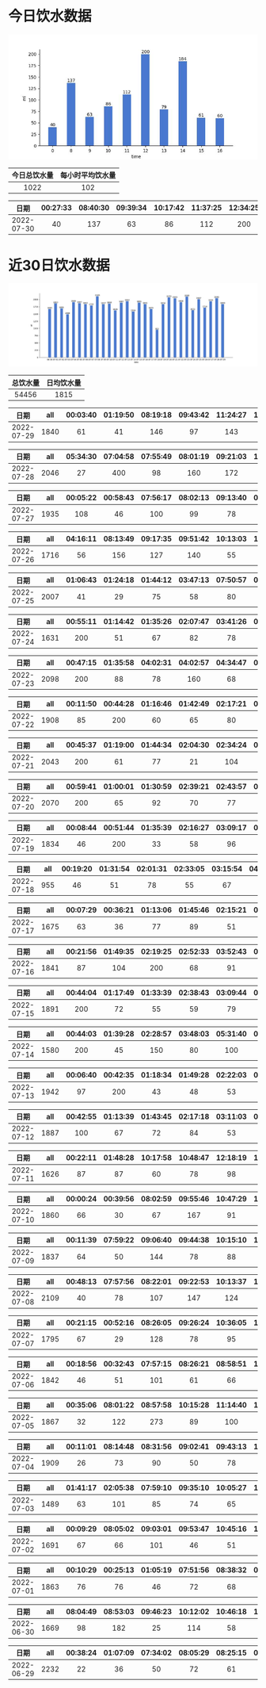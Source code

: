 # 今日饮水数据

<div align=center>
<img src="today.jpg" style="zoom: 100%;" />

| 今日总饮水量 | 每小时平均饮水量 |
| :----: | :----: |
| 1022 | 102 |
</div>

| 日期 | 00:27:33 | 08:40:30 | 09:39:34 | 10:17:42 | 11:37:25 | 12:34:25 | 13:05:40 | 14:01:54 | 14:58:03 | 15:16:41 | 16:00:31 |
| :----: | :----: | :----: | :----: | :----: | :----: | :----: | :----: | :----: | :----: | :----: | :----: |
| 2022-07-30 | 40 | 137 | 63 | 86 | 112 | 200 | 79 | 86 | 98 | 61 | 60 |

# 近30日饮水数据

<div align=center>
<img src="30.jpg"style="zoom: 100%;" />

| 总饮水量 | 日均饮水量 |
| :----: | :----: |
| 54456 | 1815 |
</div>

| 日期 | all | 00:03:40 | 01:19:50 | 08:19:18 | 09:43:42 | 11:24:27 | 12:24:55 | 12:57:49 | 13:42:50 | 14:18:20 | 15:16:13 | 16:14:24 | 17:41:19 | 18:05:20 | 19:35:15 | 20:08:01 | 20:33:24 | 21:15:32 | 21:59:23 | 23:14:54 |
| :----: | :----: | :----: | :----: | :----: | :----: | :----: | :----: | :----: | :----: | :----: | :----: | :----: | :----: | :----: | :----: | :----: | :----: | :----: | :----: | :----: |
| 2022-07-29 | 1840 | 61 | 41 | 146 | 97 | 143 | 200 | 45 | 72 | 107 | 82 | 44 | 35 | 59 | 400 | 56 | 69 | 83 | 45 | 55 |

| 日期 | all | 05:34:30 | 07:04:58 | 07:55:49 | 08:01:19 | 09:21:03 | 10:05:19 | 11:33:10 | 12:20:31 | 13:04:09 | 14:40:55 | 15:27:36 | 16:20:55 | 17:21:35 | 19:08:33 | 19:58:25 | 21:23:52 | 22:27:46 |
| :----: | :----: | :----: | :----: | :----: | :----: | :----: | :----: | :----: | :----: | :----: | :----: | :----: | :----: | :----: | :----: | :----: | :----: | :----: |
| 2022-07-28 | 2046 | 27 | 400 | 98 | 160 | 172 | 26 | 57 | 200 | 138 | 102 | 65 | 89 | 200 | 144 | 63 | 37 | 68 |

| 日期 | all | 00:05:22 | 00:58:43 | 07:56:17 | 08:02:13 | 09:13:40 | 09:44:58 | 10:24:10 | 10:54:24 | 11:33:07 | 12:16:58 | 13:06:53 | 13:44:17 | 14:15:26 | 14:48:32 | 15:31:54 | 17:21:59 | 17:31:24 | 19:51:37 | 20:39:33 | 21:06:53 |
| :----: | :----: | :----: | :----: | :----: | :----: | :----: | :----: | :----: | :----: | :----: | :----: | :----: | :----: | :----: | :----: | :----: | :----: | :----: | :----: | :----: | :----: |
| 2022-07-27 | 1935 | 108 | 46 | 100 | 99 | 78 | 58 | 88 | 65 | 64 | 200 | 72 | 79 | 78 | 89 | 69 | 200 | 61 | 238 | 90 | 53 |

| 日期 | all | 04:16:11 | 08:13:49 | 09:17:35 | 09:51:42 | 10:13:03 | 12:18:05 | 13:05:32 | 14:17:04 | 15:13:36 | 16:55:47 | 17:16:36 | 17:35:11 | 19:00:43 | 19:57:50 | 20:45:07 | 21:45:56 | 23:00:59 |
| :----: | :----: | :----: | :----: | :----: | :----: | :----: | :----: | :----: | :----: | :----: | :----: | :----: | :----: | :----: | :----: | :----: | :----: | :----: |
| 2022-07-26 | 1716 | 56 | 156 | 127 | 140 | 55 | 200 | 38 | 113 | 105 | 87 | 200 | 78 | 98 | 26 | 67 | 96 | 74 |

| 日期 | all | 01:06:43 | 01:24:18 | 01:44:12 | 03:47:13 | 07:50:57 | 08:17:16 | 08:59:21 | 10:10:35 | 11:17:55 | 12:16:49 | 13:04:39 | 14:25:08 | 15:12:32 | 17:30:30 | 17:32:21 | 18:23:05 | 18:59:27 | 19:52:52 | 20:43:07 | 21:13:37 | 21:58:12 | 22:47:19 | 22:50:44 |
| :----: | :----: | :----: | :----: | :----: | :----: | :----: | :----: | :----: | :----: | :----: | :----: | :----: | :----: | :----: | :----: | :----: | :----: | :----: | :----: | :----: | :----: | :----: | :----: | :----: |
| 2022-07-25 | 2007 | 41 | 29 | 75 | 58 | 80 | 120 | 93 | 116 | 128 | 200 | 116 | 115 | 67 | 200 | 24 | 88 | 85 | 78 | 77 | 67 | 29 | 43 | 78 |

| 日期 | all | 00:55:11 | 01:14:42 | 01:35:26 | 02:07:47 | 03:41:26 | 04:14:03 | 05:47:23 | 07:15:52 | 08:12:59 | 08:20:08 | 09:46:32 | 10:12:13 | 16:01:16 | 16:53:34 | 17:34:40 | 18:03:55 | 19:04:12 | 19:34:56 | 19:54:54 | 20:22:36 | 20:52:21 | 21:35:16 | 22:49:50 | 23:47:09 |
| :----: | :----: | :----: | :----: | :----: | :----: | :----: | :----: | :----: | :----: | :----: | :----: | :----: | :----: | :----: | :----: | :----: | :----: | :----: | :----: | :----: | :----: | :----: | :----: | :----: | :----: |
| 2022-07-24 | 1631 | 200 | 51 | 67 | 82 | 78 | 37 | 92 | 63 | 77 | 20 | 59 | 90 | 40 | 78 | 55 | 11 | 66 | 61 | 40 | 36 | 71 | 70 | 95 | 92 |

| 日期 | all | 00:47:15 | 01:35:58 | 04:02:31 | 04:02:57 | 04:34:47 | 05:06:45 | 05:36:34 | 06:08:27 | 06:48:43 | 07:13:22 | 07:44:55 | 08:12:25 | 08:29:09 | 09:10:56 | 11:08:49 | 11:27:40 | 12:10:33 | 12:23:48 | 18:22:39 | 20:43:47 | 21:42:20 | 22:28:42 | 22:46:24 | 23:55:55 |
| :----: | :----: | :----: | :----: | :----: | :----: | :----: | :----: | :----: | :----: | :----: | :----: | :----: | :----: | :----: | :----: | :----: | :----: | :----: | :----: | :----: | :----: | :----: | :----: | :----: | :----: |
| 2022-07-23 | 2098 | 200 | 88 | 78 | 160 | 68 | 300 | 49 | 29 | 44 | 71 | 77 | 43 | 117 | 134 | 26 | 58 | 62 | 77 | 88 | 33 | 98 | 88 | 66 | 44 |

| 日期 | all | 00:11:50 | 00:44:28 | 01:16:46 | 01:42:49 | 02:17:21 | 02:41:25 | 03:02:38 | 03:37:17 | 04:07:39 | 06:02:10 | 06:57:53 | 07:39:00 | 08:13:16 | 17:03:48 | 17:35:14 | 18:23:33 | 20:03:24 | 20:32:21 | 21:35:54 | 22:47:49 |
| :----: | :----: | :----: | :----: | :----: | :----: | :----: | :----: | :----: | :----: | :----: | :----: | :----: | :----: | :----: | :----: | :----: | :----: | :----: | :----: | :----: | :----: |
| 2022-07-22 | 1908 | 85 | 200 | 60 | 65 | 80 | 31 | 90 | 83 | 70 | 79 | 79 | 96 | 27 | 82 | 92 | 106 | 400 | 76 | 59 | 48 |

| 日期 | all | 00:45:37 | 01:19:00 | 01:44:34 | 02:04:30 | 02:34:24 | 03:18:24 | 04:07:03 | 05:00:48 | 06:07:47 | 06:41:43 | 07:30:00 | 08:09:06 | 08:23:28 | 13:34:05 | 16:16:12 | 17:28:55 | 18:15:31 | 18:46:26 | 19:50:34 | 21:21:57 | 22:13:04 | 23:14:12 | 23:39:42 |
| :----: | :----: | :----: | :----: | :----: | :----: | :----: | :----: | :----: | :----: | :----: | :----: | :----: | :----: | :----: | :----: | :----: | :----: | :----: | :----: | :----: | :----: | :----: | :----: | :----: |
| 2022-07-21 | 2043 | 200 | 61 | 77 | 21 | 104 | 65 | 33 | 200 | 77 | 50 | 76 | 41 | 25 | 63 | 70 | 53 | 155 | 21 | 400 | 71 | 92 | 49 | 39 |

| 日期 | all | 00:59:41 | 01:00:01 | 01:30:59 | 02:39:21 | 02:43:57 | 03:19:24 | 03:56:37 | 04:26:25 | 04:43:26 | 05:25:09 | 05:55:45 | 06:25:26 | 08:50:27 | 14:14:31 | 14:46:21 | 15:25:26 | 15:56:38 | 16:32:21 | 17:26:53 | 18:05:02 | 19:13:43 | 20:27:25 | 21:38:16 | 22:32:58 | 23:00:00 | 23:55:24 |
| :----: | :----: | :----: | :----: | :----: | :----: | :----: | :----: | :----: | :----: | :----: | :----: | :----: | :----: | :----: | :----: | :----: | :----: | :----: | :----: | :----: | :----: | :----: | :----: | :----: | :----: | :----: | :----: |
| 2022-07-20 | 2070 | 200 | 65 | 92 | 70 | 77 | 29 | 63 | 69 | 31 | 200 | 59 | 82 | 49 | 92 | 71 | 84 | 124 | 76 | 81 | 71 | 84 | 22 | 63 | 68 | 93 | 55 |

| 日期 | all | 00:08:44 | 00:51:44 | 01:35:39 | 02:16:27 | 03:09:17 | 03:50:58 | 05:57:37 | 05:59:34 | 07:11:34 | 08:15:08 | 09:47:17 | 10:03:17 | 11:31:40 | 11:51:25 | 13:11:55 | 18:00:30 | 20:37:13 | 21:15:06 | 21:54:44 | 22:32:24 |
| :----: | :----: | :----: | :----: | :----: | :----: | :----: | :----: | :----: | :----: | :----: | :----: | :----: | :----: | :----: | :----: | :----: | :----: | :----: | :----: | :----: | :----: |
| 2022-07-19 | 1834 | 46 | 200 | 33 | 58 | 96 | 49 | 134 | 92 | 67 | 72 | 27 | 77 | 57 | 68 | 475 | 47 | 55 | 66 | 60 | 55 |

| 日期 | all | 00:19:20 | 01:31:54 | 02:01:31 | 02:33:05 | 03:15:54 | 04:02:36 | 14:30:21 | 15:17:35 | 16:30:27 | 18:46:49 | 20:22:57 | 21:48:26 | 22:21:18 | 22:45:30 |
| :----: | :----: | :----: | :----: | :----: | :----: | :----: | :----: | :----: | :----: | :----: | :----: | :----: | :----: | :----: | :----: |
| 2022-07-18 | 955 | 46 | 51 | 78 | 55 | 67 | 50 | 76 | 66 | 32 | 66 | 104 | 95 | 62 | 107 |

| 日期 | all | 00:07:29 | 00:36:21 | 01:13:06 | 01:45:46 | 02:15:21 | 03:01:37 | 03:39:53 | 12:32:03 | 13:34:08 | 14:02:53 | 14:34:21 | 15:04:32 | 15:34:47 | 16:09:13 | 17:10:45 | 18:04:26 | 19:22:00 | 19:53:51 | 20:48:52 | 20:52:21 | 21:39:27 | 22:23:10 | 22:57:00 | 23:19:29 | 23:49:38 |
| :----: | :----: | :----: | :----: | :----: | :----: | :----: | :----: | :----: | :----: | :----: | :----: | :----: | :----: | :----: | :----: | :----: | :----: | :----: | :----: | :----: | :----: | :----: | :----: | :----: | :----: | :----: |
| 2022-07-17 | 1675 | 63 | 36 | 77 | 89 | 51 | 21 | 26 | 200 | 68 | 61 | 33 | 72 | 55 | 96 | 97 | 28 | 58 | 57 | 29 | 84 | 52 | 89 | 62 | 73 | 98 |

| 日期 | all | 00:21:56 | 01:49:35 | 02:19:25 | 02:52:33 | 03:52:43 | 04:35:09 | 05:05:34 | 05:58:53 | 14:15:50 | 14:46:19 | 15:16:18 | 16:13:01 | 17:19:07 | 18:59:31 | 20:36:07 | 21:30:22 | 22:13:34 | 22:47:11 | 23:37:54 |
| :----: | :----: | :----: | :----: | :----: | :----: | :----: | :----: | :----: | :----: | :----: | :----: | :----: | :----: | :----: | :----: | :----: | :----: | :----: | :----: | :----: |
| 2022-07-16 | 1841 | 87 | 104 | 200 | 68 | 91 | 55 | 85 | 75 | 58 | 57 | 62 | 90 | 112 | 68 | 400 | 31 | 66 | 72 | 60 |

| 日期 | all | 00:44:04 | 01:17:49 | 01:33:39 | 02:38:43 | 03:09:44 | 03:48:10 | 04:57:28 | 05:53:46 | 06:13:39 | 07:45:24 | 16:19:50 | 16:42:43 | 18:05:50 | 19:03:32 | 19:44:47 | 20:18:40 | 20:50:11 | 21:20:24 | 21:50:27 | 22:20:03 | 22:43:35 | 23:13:43 | 23:43:28 |
| :----: | :----: | :----: | :----: | :----: | :----: | :----: | :----: | :----: | :----: | :----: | :----: | :----: | :----: | :----: | :----: | :----: | :----: | :----: | :----: | :----: | :----: | :----: | :----: | :----: |
| 2022-07-15 | 1891 | 200 | 72 | 55 | 59 | 79 | 65 | 80 | 60 | 58 | 68 | 73 | 120 | 98 | 85 | 54 | 55 | 200 | 123 | 50 | 67 | 45 | 68 | 57 |

| 日期 | all | 00:44:03 | 01:39:28 | 02:28:57 | 03:48:03 | 05:31:40 | 06:42:25 | 07:41:26 | 16:06:15 | 16:36:29 | 17:06:31 | 19:44:29 | 21:25:36 | 22:42:54 | 23:48:39 |
| :----: | :----: | :----: | :----: | :----: | :----: | :----: | :----: | :----: | :----: | :----: | :----: | :----: | :----: | :----: | :----: |
| 2022-07-14 | 1580 | 200 | 45 | 150 | 80 | 100 | 87 | 49 | 122 | 78 | 40 | 400 | 88 | 88 | 53 |

| 日期 | all | 00:06:40 | 00:42:35 | 01:18:34 | 01:49:28 | 02:22:03 | 02:56:59 | 03:31:49 | 04:28:17 | 04:58:45 | 05:58:43 | 06:34:47 | 06:51:32 | 07:49:07 | 08:56:46 | 15:31:13 | 16:02:19 | 17:10:22 | 17:51:12 | 18:28:58 | 19:37:25 | 20:12:16 | 20:28:47 | 21:05:02 | 22:26:07 | 22:43:59 |
| :----: | :----: | :----: | :----: | :----: | :----: | :----: | :----: | :----: | :----: | :----: | :----: | :----: | :----: | :----: | :----: | :----: | :----: | :----: | :----: | :----: | :----: | :----: | :----: | :----: | :----: | :----: |
| 2022-07-13 | 1942 | 97 | 200 | 43 | 48 | 53 | 73 | 37 | 78 | 78 | 216 | 62 | 71 | 88 | 69 | 34 | 67 | 93 | 48 | 60 | 80 | 69 | 39 | 40 | 121 | 78 |

| 日期 | all | 00:42:55 | 01:13:39 | 01:43:45 | 02:17:18 | 03:11:03 | 03:41:22 | 04:10:28 | 04:30:38 | 05:19:13 | 05:41:36 | 06:28:59 | 07:03:52 | 07:28:08 | 15:31:05 | 15:50:25 | 16:25:30 | 16:56:40 | 17:44:23 | 17:54:34 | 18:33:55 | 18:53:33 | 19:11:49 | 19:47:12 | 20:37:10 | 21:45:09 | 22:30:42 | 23:15:34 | 23:45:57 |
| :----: | :----: | :----: | :----: | :----: | :----: | :----: | :----: | :----: | :----: | :----: | :----: | :----: | :----: | :----: | :----: | :----: | :----: | :----: | :----: | :----: | :----: | :----: | :----: | :----: | :----: | :----: | :----: | :----: | :----: |
| 2022-07-12 | 1887 | 100 | 67 | 72 | 84 | 53 | 57 | 67 | 72 | 55 | 67 | 77 | 29 | 47 | 52 | 63 | 70 | 64 | 60 | 112 | 73 | 57 | 36 | 75 | 88 | 64 | 122 | 49 | 55 |

| 日期 | all | 00:22:11 | 01:48:28 | 10:17:58 | 10:48:47 | 12:18:19 | 13:41:39 | 14:41:27 | 15:13:21 | 15:57:54 | 16:28:09 | 17:00:58 | 20:17:55 | 21:03:39 | 21:37:50 | 22:17:39 | 22:49:48 | 23:35:02 |
| :----: | :----: | :----: | :----: | :----: | :----: | :----: | :----: | :----: | :----: | :----: | :----: | :----: | :----: | :----: | :----: | :----: | :----: | :----: |
| 2022-07-11 | 1626 | 87 | 87 | 60 | 78 | 98 | 400 | 69 | 65 | 79 | 97 | 92 | 108 | 47 | 78 | 77 | 85 | 19 |

| 日期 | all | 00:00:24 | 00:39:56 | 08:02:59 | 09:55:46 | 10:47:29 | 12:20:12 | 12:44:31 | 13:15:23 | 14:02:13 | 14:36:31 | 15:01:46 | 15:28:50 | 16:41:00 | 17:12:28 | 18:12:21 | 18:42:48 | 20:02:33 | 20:33:19 | 21:03:37 | 21:40:19 | 22:09:48 | 22:39:08 | 23:45:01 |
| :----: | :----: | :----: | :----: | :----: | :----: | :----: | :----: | :----: | :----: | :----: | :----: | :----: | :----: | :----: | :----: | :----: | :----: | :----: | :----: | :----: | :----: | :----: | :----: | :----: |
| 2022-07-10 | 1860 | 66 | 30 | 67 | 167 | 91 | 200 | 63 | 58 | 72 | 76 | 83 | 77 | 65 | 58 | 97 | 78 | 44 | 42 | 101 | 75 | 133 | 75 | 42 |

| 日期 | all | 00:11:39 | 07:59:22 | 09:06:40 | 09:44:38 | 10:15:10 | 11:27:49 | 12:14:15 | 13:01:29 | 14:45:30 | 15:15:10 | 16:17:50 | 16:52:41 | 18:40:46 | 19:12:56 | 20:41:45 | 21:53:53 | 22:22:51 | 22:43:51 | 23:13:18 |
| :----: | :----: | :----: | :----: | :----: | :----: | :----: | :----: | :----: | :----: | :----: | :----: | :----: | :----: | :----: | :----: | :----: | :----: | :----: | :----: | :----: |
| 2022-07-09 | 1837 | 64 | 50 | 144 | 78 | 88 | 97 | 200 | 35 | 77 | 90 | 67 | 34 | 77 | 31 | 400 | 77 | 84 | 87 | 57 |

| 日期 | all | 00:48:13 | 07:57:56 | 08:22:01 | 09:22:53 | 10:13:37 | 11:31:21 | 12:18:59 | 13:00:41 | 14:18:30 | 15:49:29 | 16:54:49 | 18:21:12 | 19:01:26 | 20:02:01 | 20:28:41 | 21:00:38 | 21:27:49 | 21:51:12 | 22:18:43 | 22:47:26 |
| :----: | :----: | :----: | :----: | :----: | :----: | :----: | :----: | :----: | :----: | :----: | :----: | :----: | :----: | :----: | :----: | :----: | :----: | :----: | :----: | :----: | :----: |
| 2022-07-08 | 2109 | 40 | 78 | 107 | 147 | 124 | 55 | 200 | 67 | 136 | 48 | 93 | 400 | 82 | 105 | 92 | 78 | 77 | 91 | 62 | 27 |

| 日期 | all | 00:21:15 | 00:52:16 | 08:26:05 | 09:26:24 | 10:36:05 | 12:18:27 | 12:59:36 | 14:07:40 | 15:13:19 | 16:51:03 | 17:18:17 | 17:35:00 | 19:35:15 | 20:48:40 | 21:04:57 | 22:25:15 | 23:08:00 | 23:38:31 |
| :----: | :----: | :----: | :----: | :----: | :----: | :----: | :----: | :----: | :----: | :----: | :----: | :----: | :----: | :----: | :----: | :----: | :----: | :----: | :----: |
| 2022-07-07 | 1795 | 67 | 29 | 128 | 78 | 95 | 200 | 76 | 41 | 140 | 177 | 200 | 95 | 35 | 67 | 55 | 148 | 105 | 59 |

| 日期 | all | 00:18:56 | 00:32:43 | 07:57:15 | 08:26:21 | 08:58:51 | 10:16:19 | 10:52:52 | 11:41:48 | 13:04:24 | 13:55:41 | 14:28:21 | 15:15:44 | 16:31:35 | 17:29:23 | 17:32:10 | 18:15:13 | 18:46:46 | 19:16:30 | 19:52:00 | 20:45:48 | 21:16:27 | 22:16:25 | 22:46:45 | 23:19:54 | 23:59:40 |
| :----: | :----: | :----: | :----: | :----: | :----: | :----: | :----: | :----: | :----: | :----: | :----: | :----: | :----: | :----: | :----: | :----: | :----: | :----: | :----: | :----: | :----: | :----: | :----: | :----: | :----: | :----: |
| 2022-07-06 | 1842 | 46 | 51 | 101 | 61 | 66 | 115 | 43 | 94 | 82 | 33 | 69 | 72 | 57 | 200 | 67 | 57 | 45 | 35 | 90 | 50 | 88 | 101 | 109 | 33 | 77 |

| 日期 | all | 00:35:06 | 08:01:22 | 08:57:58 | 10:15:28 | 11:14:40 | 12:14:32 | 13:00:58 | 15:00:45 | 16:00:28 | 17:23:51 | 17:32:47 | 19:03:04 | 20:19:50 | 21:51:33 | 22:18:40 | 22:25:22 | 22:52:39 | 23:22:15 |
| :----: | :----: | :----: | :----: | :----: | :----: | :----: | :----: | :----: | :----: | :----: | :----: | :----: | :----: | :----: | :----: | :----: | :----: | :----: | :----: |
| 2022-07-05 | 1867 | 32 | 122 | 273 | 89 | 100 | 200 | 61 | 147 | 88 | 200 | 70 | 107 | 67 | 63 | 78 | 55 | 60 | 55 |

| 日期 | all | 00:11:01 | 08:14:48 | 08:31:56 | 09:02:41 | 09:43:13 | 10:11:21 | 10:52:13 | 11:51:32 | 12:21:18 | 13:08:07 | 13:53:21 | 15:11:10 | 17:31:38 | 19:32:03 | 20:45:49 | 21:15:36 | 22:27:25 | 22:57:26 | 23:47:41 |
| :----: | :----: | :----: | :----: | :----: | :----: | :----: | :----: | :----: | :----: | :----: | :----: | :----: | :----: | :----: | :----: | :----: | :----: | :----: | :----: | :----: |
| 2022-07-04 | 1909 | 26 | 73 | 90 | 50 | 78 | 66 | 35 | 62 | 200 | 56 | 42 | 87 | 269 | 150 | 72 | 80 | 200 | 200 | 73 |

| 日期 | all | 01:41:17 | 02:05:38 | 07:59:10 | 09:35:10 | 10:05:27 | 10:42:39 | 11:13:24 | 12:44:33 | 13:14:29 | 13:45:41 | 14:21:57 | 14:48:21 | 15:35:50 | 16:01:09 | 17:11:09 | 18:46:37 | 19:16:28 | 21:31:58 | 22:02:11 | 22:34:10 | 23:11:13 |
| :----: | :----: | :----: | :----: | :----: | :----: | :----: | :----: | :----: | :----: | :----: | :----: | :----: | :----: | :----: | :----: | :----: | :----: | :----: | :----: | :----: | :----: | :----: |
| 2022-07-03 | 1489 | 63 | 101 | 85 | 74 | 65 | 38 | 48 | 200 | 53 | 58 | 63 | 27 | 60 | 61 | 66 | 200 | 54 | 46 | 57 | 42 | 28 |

| 日期 | all | 00:09:29 | 08:05:02 | 09:03:01 | 09:53:47 | 10:45:16 | 11:17:15 | 12:14:20 | 13:00:29 | 13:37:50 | 14:06:45 | 15:04:46 | 16:33:45 | 17:19:18 | 17:38:19 | 18:24:44 | 18:55:01 | 20:01:11 | 21:05:14 | 21:21:17 | 22:00:51 | 23:25:10 | 23:49:15 |
| :----: | :----: | :----: | :----: | :----: | :----: | :----: | :----: | :----: | :----: | :----: | :----: | :----: | :----: | :----: | :----: | :----: | :----: | :----: | :----: | :----: | :----: | :----: | :----: |
| 2022-07-02 | 1691 | 67 | 66 | 101 | 46 | 51 | 67 | 200 | 48 | 48 | 56 | 34 | 107 | 200 | 81 | 57 | 83 | 71 | 78 | 60 | 39 | 60 | 71 |

| 日期 | all | 00:10:29 | 00:25:13 | 01:05:19 | 07:51:56 | 08:38:32 | 09:12:19 | 09:32:08 | 10:14:44 | 11:39:46 | 12:14:54 | 13:03:14 | 14:33:06 | 15:07:18 | 16:34:02 | 17:34:34 | 18:53:21 | 19:25:01 | 20:11:04 | 20:49:05 | 21:28:38 | 21:51:09 | 22:52:19 | 23:06:49 |
| :----: | :----: | :----: | :----: | :----: | :----: | :----: | :----: | :----: | :----: | :----: | :----: | :----: | :----: | :----: | :----: | :----: | :----: | :----: | :----: | :----: | :----: | :----: | :----: | :----: |
| 2022-07-01 | 1863 | 76 | 76 | 46 | 72 | 68 | 55 | 28 | 96 | 391 | 200 | 33 | 48 | 28 | 26 | 84 | 200 | 17 | 49 | 67 | 66 | 38 | 47 | 52 |

| 日期 | all | 08:04:49 | 08:53:03 | 09:46:23 | 10:12:02 | 10:46:18 | 11:29:42 | 12:15:05 | 13:03:49 | 14:56:34 | 15:30:37 | 16:19:29 | 17:16:20 | 17:33:50 | 18:48:43 | 20:54:09 | 21:29:06 | 22:31:20 | 22:56:09 | 23:15:41 | 23:51:32 |
| :----: | :----: | :----: | :----: | :----: | :----: | :----: | :----: | :----: | :----: | :----: | :----: | :----: | :----: | :----: | :----: | :----: | :----: | :----: | :----: | :----: | :----: |
| 2022-06-30 | 1669 | 98 | 182 | 25 | 114 | 58 | 44 | 200 | 49 | 36 | 35 | 60 | 55 | 67 | 22 | 400 | 61 | 31 | 36 | 30 | 66 |

| 日期 | all | 00:38:24 | 01:07:09 | 07:34:02 | 08:05:29 | 08:25:15 | 09:40:32 | 12:25:37 | 12:37:36 | 15:17:31 | 16:31:15 | 16:58:12 | 17:16:15 | 17:24:19 | 17:54:03 | 18:37:29 | 19:27:17 | 19:55:42 | 20:45:26 | 21:47:05 | 22:14:18 | 22:36:27 | 23:10:15 | 23:15:35 |
| :----: | :----: | :----: | :----: | :----: | :----: | :----: | :----: | :----: | :----: | :----: | :----: | :----: | :----: | :----: | :----: | :----: | :----: | :----: | :----: | :----: | :----: | :----: | :----: | :----: |
| 2022-06-29 | 2232 | 22 | 36 | 50 | 72 | 61 | 180 | 400 | 72 | 200 | 18 | 55 | 200 | 85 | 67 | 52 | 61 | 44 | 91 | 75 | 200 | 41 | 112 | 38 |

